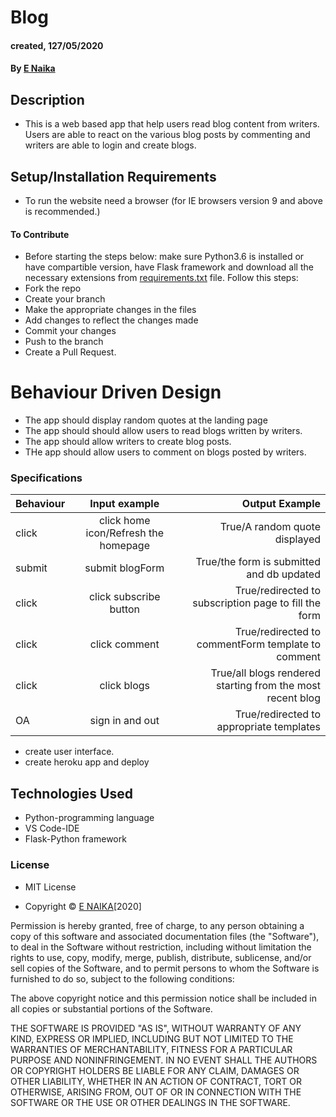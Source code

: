 # Blog
#### created, 127/05/2020
#### By [E Naika](https://github.com/ENAIKA)
## Description
* This is a web based app that help users read blog content from writers. Users are able to react on the various blog posts by commenting and writers are able to login and create blogs.
## Setup/Installation Requirements
* To run the website need a browser (for IE browsers version 9 and above is recommended.)

#### To Contribute
* Before starting the steps below: make sure Python3.6 is installed or have compartible version, have Flask framework and download all the necessary extensions from [requirements.txt](https://github.com/ENAIKA/Blog/blob/master/requirements.txt) file.
Follow this steps:
* Fork the repo
* Create your branch 
* Make the appropriate changes in the files
* Add changes to reflect the changes made 
* Commit your changes 
* Push to the branch 
* Create a Pull Request.

# Behaviour Driven Design
* The app should display random quotes at the landing page
* The app should should allow users to read blogs written by writers.
* The app should allow writers to create blog posts.
* THe app should allow users to comment on blogs posted by writers.

### Specifications
| Behaviour                | Input example           | Output Example                   |
| ---------------------------|:-----------------------:| --------------------------------:|
| click     | click home icon/Refresh the homepage| True/A random quote displayed|
|submit     | submit blogForm| True/the form is submitted and db updated|
| click               |click subscribe button| True/redirected to subscription page to fill the form|
| click              |click comment| True/redirected to commentForm template to comment|
| click              |click blogs | True/all blogs rendered starting from the most recent blog|
| OA             |sign in and out | True/redirected to appropriate templates|

* create user interface.
* create heroku app and deploy

## Technologies Used
* Python-programming language
* VS Code-IDE
* Flask-Python framework


### License
* MIT License

* Copyright © [E NAIKA](https://github.com/ENAIKA)[2020]

Permission is hereby granted, free of charge, to any person obtaining a copy
of this software and associated documentation files (the "Software"), to deal
in the Software without restriction, including without limitation the rights
to use, copy, modify, merge, publish, distribute, sublicense, and/or sell
copies of the Software, and to permit persons to whom the Software is
furnished to do so, subject to the following conditions:

The above copyright notice and this permission notice shall be included in all
copies or substantial portions of the Software.

THE SOFTWARE IS PROVIDED "AS IS", WITHOUT WARRANTY OF ANY KIND, EXPRESS OR
IMPLIED, INCLUDING BUT NOT LIMITED TO THE WARRANTIES OF MERCHANTABILITY,
FITNESS FOR A PARTICULAR PURPOSE AND NONINFRINGEMENT. IN NO EVENT SHALL THE
AUTHORS OR COPYRIGHT HOLDERS BE LIABLE FOR ANY CLAIM, DAMAGES OR OTHER
LIABILITY, WHETHER IN AN ACTION OF CONTRACT, TORT OR OTHERWISE, ARISING FROM,
OUT OF OR IN CONNECTION WITH THE SOFTWARE OR THE USE OR OTHER DEALINGS IN THE
SOFTWARE.